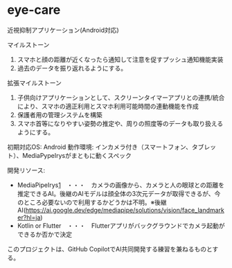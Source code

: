# eye-care
近視抑制アプリケーション(Android対応)

マイルストーン
1. スマホと顔の距離が近くなったら通知して注意を促すプッシュ通知機能実装
2. 過去のデータを振り返れるようにする。

拡張マイルストーン
1. 子供向けアプリケーションとして、スクリーンタイマーアプリとの連携/統合により、スマホの適正利用とスマホ利用可能時間の連動機能を作成
2. 保護者用の管理システムを構築
3. スマホ首等になりやすい姿勢の推定や、周りの照度等のデータも取り扱えるようにする。

初期対応OS: Android
動作環境: インカメラ付き（スマートフォン、タブレット）、MediaPypeIrysがまともに動くスペック

開発リソース: 
 - MediaPipeIrys[1]　・・・　カメラの画像から、カメラと人の眼球との距離を推定できるAI。後継のAIモデルは顔全体の3次元データが取得できるが、今のところ必要ないので利用するかどうかは不明。※後継AI(https://ai.google.dev/edge/mediapipe/solutions/vision/face_landmarker?hl=ja)
 - Kotlin or Flutter　・・・　Flutterアプリがバックグラウンドでカメラ起動ができるか否かで決定

[1]: https://github.com/google-ai-edge/mediapipe/blob/master/docs/solutions/iris.md


このプロジェクトは、GitHub CopilotでAI共同開発する練習を兼ねるものとする。
